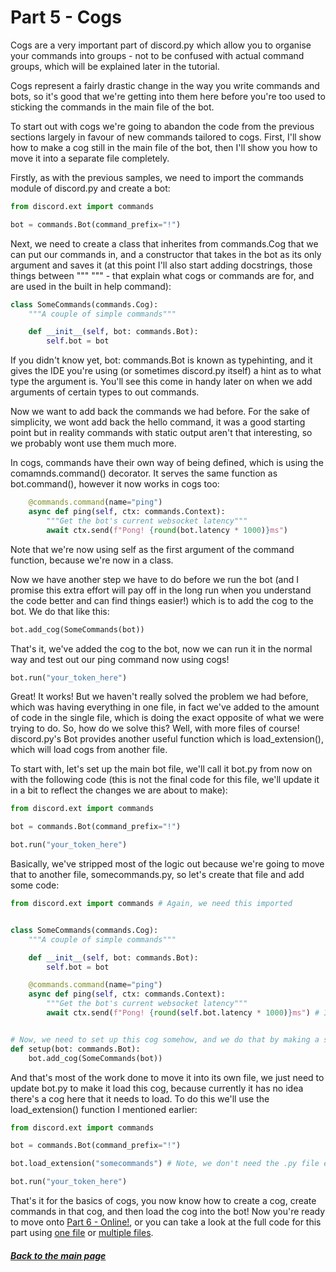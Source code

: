 # Part 5 - Cogs

Cogs are a very important part of discord&#46;py which allow you to organise your commands into groups - not to be confused with actual command groups, which will be explained later in the tutorial.

Cogs represent a fairly drastic change in the way you write commands and bots, so it's good that we're getting into them here before you're too used to sticking the commands in the main file of the bot.

To start out with cogs we're going to abandon the code from the previous sections largely in favour of new commands tailored to cogs. First, I'll show how to make a cog still in the main file of the bot, then I'll show you how to move it into a separate file completely.

Firstly, as with the previous samples, we need to import the commands module of discord&#46;py and create a bot:

```py
from discord.ext import commands

bot = commands.Bot(command_prefix="!")
```

Next, we need to create a class that inherites from commands.Cog that we can put our commands in, and a constructor that takes in the bot as its only argument and saves it (at this point I'll also start adding docstrings, those things between """ """ - that explain what cogs or commands are for, and are used in the built in help command):

```py
class SomeCommands(commands.Cog):
    """A couple of simple commands"""

    def __init__(self, bot: commands.Bot):
        self.bot = bot
```

If you didn't know yet, bot: commands.Bot is known as typehinting, and it gives the IDE you're using (or sometimes discord&#46;py itself) a hint as to what type the argument is. You'll see this come in handy later on when we add arguments of certain types to out commands.

Now we want to add back the commands we had before. For the sake of simplicity, we wont add back the hello command, it was a good starting point but in reality commands with static output aren't that interesting, so we probably wont use them much more.

In cogs, commands have their own way of being defined, which is using the comamnds.command() decorator. It serves the same function as bot.command(), however it now works in cogs too:

```py
    @commands.command(name="ping")
    async def ping(self, ctx: commands.Context):
        """Get the bot's current websocket latency"""
        await ctx.send(f"Pong! {round(bot.latency * 1000)}ms")
```

Note that we're now using self as the first argument of the command function, because we're now in a class.

Now we have another step we have to do before we run the bot (and I promise this extra effort will pay off in the long run when you understand the code better and can find things easier!) which is to add the cog to the bot. We do that like this:

```py
bot.add_cog(SomeCommands(bot))
```

That's it, we've added the cog to the bot, now we can run it in the normal way and test out our ping command now using cogs!

```py
bot.run("your_token_here")
```

Great! It works! But we haven't really solved the problem we had before, which was having everything in one file, in fact we've added to the amount of code in the single file, which is doing the exact opposite of what we were trying to do. So, how do we solve this? Well, with more files of course! discord&#46;py's Bot provides another useful function which is load_extension(), which will load cogs from another file.

To start with, let's set up the main bot file, we'll call it bot&#46;py from now on with the following code (this is not the final code for this file, we'll update it in a bit to reflect the changes we are about to make):

```py
from discord.ext import commands

bot = commands.Bot(command_prefix="!")

bot.run("your_token_here")
```

Basically, we've stripped most of the logic out because we're going to move that to another file, somecommands&#46;py, so let's create that file and add some code:

```py
from discord.ext import commands # Again, we need this imported


class SomeCommands(commands.Cog):
    """A couple of simple commands"""

    def __init__(self, bot: commands.Bot):
        self.bot = bot

    @commands.command(name="ping")
    async def ping(self, ctx: commands.Context):
        """Get the bot's current websocket latency"""
        await ctx.send(f"Pong! {round(self.bot.latency * 1000)}ms") # It's now self.bot.latency


# Now, we need to set up this cog somehow, and we do that by making a setup function:
def setup(bot: commands.Bot):
    bot.add_cog(SomeCommands(bot))
```

And that's most of the work done to move it into its own file, we just need to update bot&#46;py to make it load this cog, because currently it has no idea there's a cog here that it needs to load. To do this we'll use the load_extension() function I mentioned earlier:

```py
from discord.ext import commands

bot = commands.Bot(command_prefix="!")

bot.load_extension("somecommands") # Note, we don't need the .py file extension

bot.run("your_token_here")
```

That's it for the basics of cogs, you now know how to create a cog, create commands in that cog, and then load the cog into the bot! Now you're ready to move onto [Part 6 - Online!](./part06.md), or you can take a look at the full code for this part using [one file](../code/part5/one_file.py) or [multiple files](../code/part5/multiple_files/bot.py).

##### [Back to the main page](../README.md)